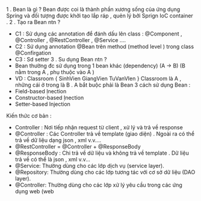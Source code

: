 1 . Bean là gì ?
Bean được coi là thành phần xương sống của ứng dụng Spring và 
đối tượng được khởi tạo lắp ráp , quẻn lý bởi Sprign IoC 
container .
2 . Tạo ra Bean ntn ?
- C1 : Sử dụng các annotation để đánh dấu lên class : @Component ,
@Controller , @RestController , @Service ....
- C2 : Sứ dụng annotation @Bean trên method (method level ) trong 
class @Confirgation
- C3 : Sd setter
3 . Su dụng Bean ntn ?
- Bean thường đc sử dụng trong 1 bean khác (dependency) (A -> B)
  (B nằm trong A , phụ thuộc vào A )
- VD : Classroom {
    SinhVien
    GiangVien
    TuVanVIen
} 
Classroom là A , những cái ở trong là B . A bắt buộc phải là Bean
 3 cách sử dụng Bean :
- Field-based Ịnection
- Constructor-based Ịnection
- Setter-based Injection

Kiến thức cơ bản :
- Controller : Nơi tiếp nhận request từ client , xử lý và trả về response
- @Controller : Các Controller trả về template (giao diện) . Ngoài ra có thể trả về dữ liệu dạng json , xml v.v....
- @RestController = @Controller + @ResponseBody
- @ResponseBody : Chi trả về dữ liệu và không trả về template . Dữ liệu trả về có thể  là json , xml v.v...
- @Service: Thường dùng cho các lớp dịch vụ (service layer).
- @Repository: Thường dùng cho các lớp tương tác với cơ sở dữ liệu (DAO layer).
- @Controller: Thường dùng cho các lớp xử lý yêu cầu trong các ứng dụng web (web 